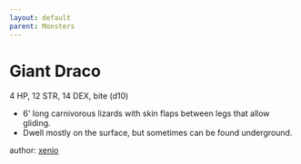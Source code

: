 ```yaml
---
layout: default
parent: Monsters
---
```

# Giant Draco
4 HP, 12 STR, 14 DEX, bite (d10)
- 6' long carnivorous lizards with skin flaps between legs that allow gliding.
- Dwell mostly on the surface, but sometimes can be found underground.

author: [xenio](https://xenioinabottle.blogspot.com)

